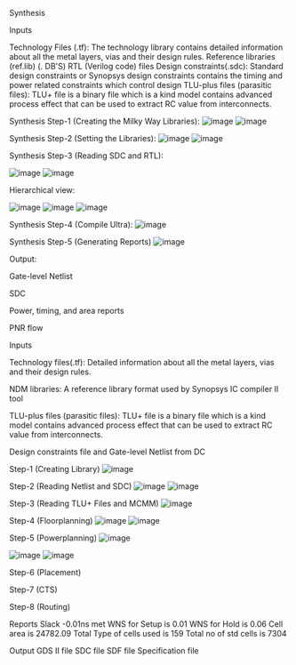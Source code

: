 Synthesis

Inputs 

Technology Files (.tf): The technology library contains detailed information about all the metal layers, vias and their design rules.
Reference libraries (ref.lib) (. DB'S)
RTL (Verilog code) files
Design constraints(.sdc): Standard design constraints or Synopsys design constraints contains the timing and power related constraints which control design
TLU-plus files (parasitic files): TLU+ file is a binary file which is a kind model contains advanced process effect that can be used to extract RC value from interconnects.

Synthesis Step-1 (Creating the Milky Way Libraries):
 ![image](https://github.com/user-attachments/assets/e7f8f428-6f2e-4e8e-9269-4d4cf9cb0bb0)
![image](https://github.com/user-attachments/assets/1326b443-8550-4c54-b348-fc3a38eb1ffd)

 






Synthesis Step-2 (Setting the Libraries):
 ![image](https://github.com/user-attachments/assets/a84d6c65-0a16-4e10-b5e6-e7e4e6a079a0)
![image](https://github.com/user-attachments/assets/10648667-444c-4e7f-90aa-0308622ebc40)




Synthesis Step-3 (Reading SDC and RTL):


 ![image](https://github.com/user-attachments/assets/360644c4-d2fd-4e63-8c9f-85f8db771648)
![image](https://github.com/user-attachments/assets/56a945d4-f833-412c-b4da-da1c82e4a3e3)

 


Hierarchical view:

 
 
 
 
 ![image](https://github.com/user-attachments/assets/94f6ca5b-c438-4e10-a6c7-ca53cf2e9c46)
![image](https://github.com/user-attachments/assets/0b4dba71-73c9-44ab-a130-cd32fea83e7c)
![image](https://github.com/user-attachments/assets/cd610182-395f-4d62-94df-abff1b2cc68d)

 

Synthesis Step-4 (Compile Ultra): 
 ![image](https://github.com/user-attachments/assets/6c647b82-5e1c-4004-a2b9-23013acdac3c)


Synthesis Step-5 (Generating Reports)
 ![image](https://github.com/user-attachments/assets/5de7024c-947f-4d9b-b488-6bab4322de84)

Output:

Gate-level Netlist

SDC 

Power, timing, and area reports


PNR flow

Inputs

Technology files(.tf): Detailed information about all the metal layers, vias and their design rules.

NDM libraries: A reference library format used by Synopsys IC compiler II tool

TLU-plus files (parasitic files): TLU+ file is a binary file which is a kind model contains advanced process effect that can be used to extract RC value from interconnects.

Design constraints file and Gate-level Netlist from DC


Step-1 (Creating Library)
![image](https://github.com/user-attachments/assets/1898dd0e-2502-45bb-8ccd-bcc2712147a4)
 
Step-2 (Reading Netlist and SDC)
 ![image](https://github.com/user-attachments/assets/a4edc371-575f-4d88-8091-a04b2f77cde5)
![image](https://github.com/user-attachments/assets/fda2df3e-b42c-45ec-9782-ef7549f07482)



Step-3 (Reading TLU+ Files and MCMM)
![image](https://github.com/user-attachments/assets/59816c12-e11c-4211-8cae-305f548201c4)

 
Step-4 (Floorplanning)
 ![image](https://github.com/user-attachments/assets/1b95314c-0468-49c3-8f6c-7bf0f753142e)
![image](https://github.com/user-attachments/assets/c22b2c4d-11ff-474c-b461-b05dc678b6be)


Step-5 (Powerplanning)
![image](https://github.com/user-attachments/assets/5902a5b1-2110-49c4-b1e0-5bb8e21b1764)

![image](https://github.com/user-attachments/assets/403e316b-5a95-45c8-abce-440c47e3fab2)
![image](https://github.com/user-attachments/assets/ff48d75c-74da-40e4-8d81-95c8f5b041c8)


 

Step-6 (Placement)
 


Step-7 (CTS)
 




Step-8 (Routing)
 









Reports
Slack -0.01ns met
WNS for Setup is 0.01
WNS for Hold is 0.06
Cell area is 24782.09
Total Type of cells used is 159
Total no of std cells is 7304

Output 
GDS II file
SDC file
SDF file
Specification file
